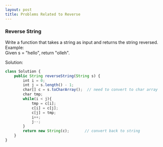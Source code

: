 ```yaml
---
layout: post
title: Problems Related to Reverse
---
```


### Reverse String
Write a function that takes a string as input and returns the string reversed.    
Example:   
Given s = "hello", return "olleh".

Solution:
```Javascript
class Solution {
    public String reverseString(String s) {
        int i = 0; 
        int j = s.length() - 1;
        char[] c = s.toCharArray();  // need to convert to char array
        char tmp;
        while(i < j){
            tmp = c[i];
            c[i] = c[j];
            c[j] = tmp;
            i++;
            j--;
        }
        return new String(c);       // convert back to string 
    }
}
```
